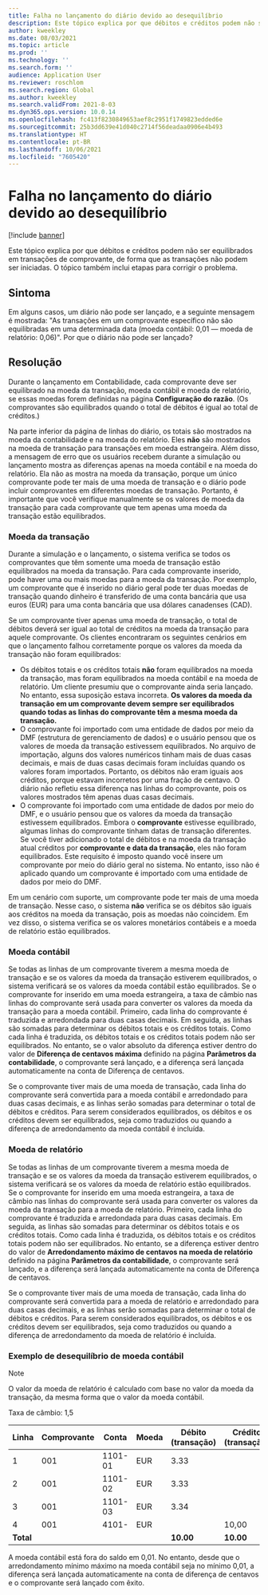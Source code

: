 ```yaml
---
title: Falha no lançamento do diário devido ao desequilíbrio
description: Este tópico explica por que débitos e créditos podem não ser equilibrados em transações de comprovante, de forma que as transações não podem ser iniciadas. O tópico também inclui etapas para corrigir o problema.
author: kweekley
ms.date: 08/03/2021
ms.topic: article
ms.prod: ''
ms.technology: ''
ms.search.form: ''
audience: Application User
ms.reviewer: roschlom
ms.search.region: Global
ms.author: kweekley
ms.search.validFrom: 2021-8-03
ms.dyn365.ops.version: 10.0.14
ms.openlocfilehash: fc413f8230849653aef8c2951f1749823edded6e
ms.sourcegitcommit: 25b3dd639e41d040c2714f56deadaa0906e4b493
ms.translationtype: HT
ms.contentlocale: pt-BR
ms.lasthandoff: 10/06/2021
ms.locfileid: "7605420"
---
```

# <a name="journal-posting-failure-because-of-imbalance"></a>Falha no lançamento do diário devido ao desequilíbrio

[!include [banner](../includes/banner.md)]

Este tópico explica por que débitos e créditos podem não ser equilibrados em transações de comprovante, de forma que as transações não podem ser iniciadas. O tópico também inclui etapas para corrigir o problema.

## <a name="symptom"></a>Sintoma

Em alguns casos, um diário não pode ser lançado, e a seguinte mensagem é mostrada: "As transações em um comprovante específico não são equilibradas em uma determinada data (moeda contábil: 0,01 — moeda de relatório: 0,06)". Por que o diário não pode ser lançado?

## <a name="resolution"></a>Resolução

Durante o lançamento em Contabilidade, cada comprovante deve ser equilibrado na moeda da transação, moeda contábil e moeda de relatório, se essas moedas forem definidas na página **Configuração do razão**. (Os comprovantes são equilibrados quando o total de débitos é igual ao total de créditos.)

Na parte inferior da página de linhas do diário, os totais são mostrados na moeda da contabilidade e na moeda do relatório. Eles **não** são mostrados na moeda de transação para transações em moeda estrangeira. Além disso, a mensagem de erro que os usuários recebem durante a simulação ou lançamento mostra as diferenças apenas na moeda contábil e na moeda do relatório. Ela não as mostra na moeda da transação, porque um único comprovante pode ter mais de uma moeda de transação e o diário pode incluir comprovantes em diferentes moedas de transação. Portanto, é importante que você verifique manualmente se os valores de moeda da transação para cada comprovante que tem apenas uma moeda da transação estão equilibrados.

### <a name="transaction-currency"></a>Moeda da transação

Durante a simulação e o lançamento, o sistema verifica se todos os comprovantes que têm somente uma moeda de transação estão equilibrados na moeda da transação. Para cada comprovante inserido, pode haver uma ou mais moedas para a moeda da transação. Por exemplo, um comprovante que é inserido no diário geral pode ter duas moedas de transação quando dinheiro é transferido de uma conta bancária que usa euros (EUR) para uma conta bancária que usa dólares canadenses (CAD).

Se um comprovante tiver apenas uma moeda de transação, o total de débitos deverá ser igual ao total de créditos na moeda da transação para aquele comprovante. Os clientes encontraram os seguintes cenários em que o lançamento falhou corretamente porque os valores da moeda da transação não foram equilibrados:

- Os débitos totais e os créditos totais **não** foram equilibrados na moeda da transação, mas foram equilibrados na moeda contábil e na moeda de relatório. Um cliente presumiu que o comprovante ainda seria lançado. No entanto, essa suposição estava incorreta. **Os valores da moeda da transação em um comprovante devem sempre ser equilibrados quando todas as linhas do comprovante têm a mesma moeda da transação.**
- O comprovante foi importado com uma entidade de dados por meio da DMF (estrutura de gerenciamento de dados) e o usuário pensou que os valores de moeda da transação estivessem equilibrados. No arquivo de importação, alguns dos valores numéricos tinham mais de duas casas decimais, e mais de duas casas decimais foram incluídas quando os valores foram importados. Portanto, os débitos não eram iguais aos créditos, porque estavam incorretos por uma fração de centavo. O diário não refletiu essa diferença nas linhas do comprovante, pois os valores mostrados têm apenas duas casas decimais.
- O comprovante foi importado com uma entidade de dados por meio do DMF, e o usuário pensou que os valores da moeda da transação estivessem equilibrados. Embora o **comprovante** estivesse equilibrado, algumas linhas do comprovante tinham datas de transação diferentes. Se você tiver adicionado o total de débitos e na moeda da transação atual créditos por **comprovante e data da transação**, eles não foram equilibrados. Este requisito é imposto quando você insere um comprovante por meio do diário geral no sistema. No entanto, isso não é aplicado quando um comprovante é importado com uma entidade de dados por meio do DMF.

Em um cenário com suporte, um comprovante pode ter mais de uma moeda de transação. Nesse caso, o sistema **não** verifica se os débitos são iguais aos créditos na moeda da transação, pois as moedas não coincidem. Em vez disso, o sistema verifica se os valores monetários contábeis e a moeda de relatório estão equilibrados.

### <a name="accounting-currency"></a>Moeda contábil

Se todas as linhas de um comprovante tiverem a mesma moeda de transação e se os valores da moeda da transação estiverem equilibrados, o sistema verificará se os valores da moeda contábil estão equilibrados. Se o comprovante for inserido em uma moeda estrangeira, a taxa de câmbio nas linhas do comprovante será usada para converter os valores da moeda da transação para a moeda contábil. Primeiro, cada linha do comprovante é traduzida e arredondada para duas casas decimais. Em seguida, as linhas são somadas para determinar os débitos totais e os créditos totais. Como cada linha é traduzida, os débitos totais e os créditos totais podem não ser equilibrados. No entanto, se o valor absoluto da diferença estiver dentro do valor de **Diferença de centavos máxima** definido na página **Parâmetros da contabilidade**, o comprovante será lançado, e a diferença será lançada automaticamente na conta de Diferença de centavos.

Se o comprovante tiver mais de uma moeda de transação, cada linha do comprovante será convertida para a moeda contábil e arredondado para duas casas decimais, e as linhas serão somadas para determinar o total de débitos e créditos. Para serem considerados equilibrados, os débitos e os créditos devem ser equilibrados, seja como traduzidos ou quando a diferença de arredondamento da moeda contábil é incluída.

### <a name="reporting-currency"></a>Moeda de relatório

Se todas as linhas de um comprovante tiverem a mesma moeda de transação e se os valores da moeda da transação estiverem equilibrados, o sistema verificará se os valores da moeda de relatório estão equilibrados. Se o comprovante for inserido em uma moeda estrangeira, a taxa de câmbio nas linhas do comprovante será usada para converter os valores da moeda da transação para a moeda de relatório. Primeiro, cada linha do comprovante é traduzida e arredondada para duas casas decimais. Em seguida, as linhas são somadas para determinar os débitos totais e os créditos totais. Como cada linha é traduzida, os débitos totais e os créditos totais podem não ser equilibrados. No entanto, se a diferença estiver dentro do valor de **Arredondamento máximo de centavos na moeda de relatório** definido na página **Parâmetros da contabilidade**, o comprovante será lançado, e a diferença será lançada automaticamente na conta de Diferença de centavos.

Se o comprovante tiver mais de uma moeda de transação, cada linha do comprovante será convertida para a moeda de relatório e arredondado para duas casas decimais, e as linhas serão somadas para determinar o total de débitos e créditos. Para serem considerados equilibrados, os débitos e os créditos devem ser equilibrados, seja como traduzidos ou quando a diferença de arredondamento da moeda de relatório é incluída.

### <a name="example-for-an-accounting-currency-imbalance"></a>Exemplo de desequilíbrio de moeda contábil

> [!NOTE]
> O valor da moeda de relatório é calculado com base no valor da moeda da transação, da mesma forma que o valor da moeda contábil.

Taxa de câmbio: 1,5

| Linha | Comprovante | Conta | Moeda | Débito (transação) | Crédito (transação) | Débito (contabilidade) | Crédito (contabilidade) |
|---|---|---|---|---|---|---|---|
| 1 | 001 | 1101-01 | EUR | 3.33 | | 5,00 (4,995) | |
| 2 | 001 | 1101-02 | EUR | 3.33 | | 5,00 (4,995) | |
| 3 | 001 | 1101-03 | EUR | 3.34 | | 5.01 | |
| 4 | 001 | 4101- | EUR | | 10,00 | | 15.00 |
| **Total** | | | | **10.00** | **10.00** | **15.01** | **15.00** |

A moeda contábil está fora do saldo em 0,01. No entanto, desde que o arredondamento mínimo máximo na moeda contábil seja no mínimo 0,01, a diferença será lançada automaticamente na conta de diferença de centavos e o comprovante será lançado com êxito.
